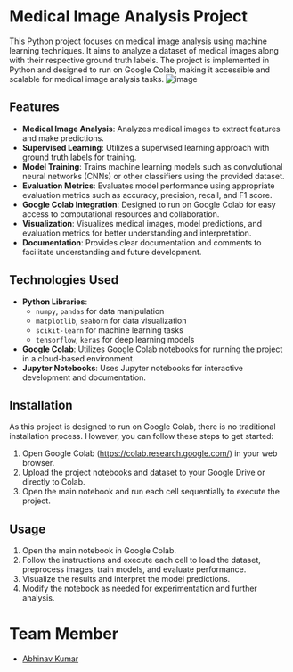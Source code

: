 # Medical Image Analysis Project

This Python project focuses on medical image analysis using machine learning techniques. It aims to analyze a dataset of medical images along with their respective ground truth labels. The project is implemented in Python and designed to run on Google Colab, making it accessible and scalable for medical image analysis tasks.
![image](https://github.com/Archit-24/Medical-Image-Analysis/assets/155532480/c4b99271-f509-4851-b817-984582b30c4c)
## Features

- **Medical Image Analysis**: Analyzes medical images to extract features and make predictions.
- **Supervised Learning**: Utilizes a supervised learning approach with ground truth labels for training.
- **Model Training**: Trains machine learning models such as convolutional neural networks (CNNs) or other classifiers using the provided dataset.
- **Evaluation Metrics**: Evaluates model performance using appropriate evaluation metrics such as accuracy, precision, recall, and F1 score.
- **Google Colab Integration**: Designed to run on Google Colab for easy access to computational resources and collaboration.
- **Visualization**: Visualizes medical images, model predictions, and evaluation metrics for better understanding and interpretation.
- **Documentation**: Provides clear documentation and comments to facilitate understanding and future development.

## Technologies Used

- **Python Libraries**:
  - `numpy`, `pandas` for data manipulation
  - `matplotlib`, `seaborn` for data visualization
  - `scikit-learn` for machine learning tasks
  - `tensorflow`, `keras` for deep learning models
- **Google Colab**: Utilizes Google Colab notebooks for running the project in a cloud-based environment.
- **Jupyter Notebooks**: Uses Jupyter notebooks for interactive development and documentation.

## Installation

As this project is designed to run on Google Colab, there is no traditional installation process. However, you can follow these steps to get started:

1. Open Google Colab (https://colab.research.google.com/) in your web browser.
2. Upload the project notebooks and dataset to your Google Drive or directly to Colab.
3. Open the main notebook and run each cell sequentially to execute the project.

## Usage

1. Open the main notebook in Google Colab.
2. Follow the instructions and execute each cell to load the dataset, preprocess images, train models, and evaluate performance.
3. Visualize the results and interpret the model predictions.
4. Modify the notebook as needed for experimentation and further analysis.

# Team Member
- [Abhinav Kumar](https://github.com/Abhinav7982)
